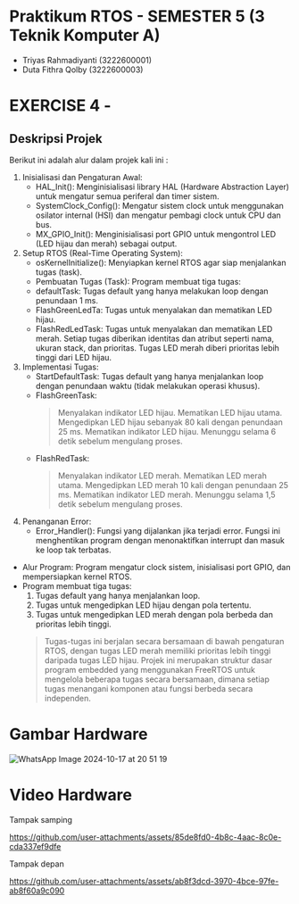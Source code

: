 # Praktikum RTOS - SEMESTER 5 (3 Teknik Komputer A)
- Triyas Rahmadiyanti (3222600001)
- Duta Fithra Qolby (3222600003)
# EXERCISE 4 - 
## Deskripsi Projek
Berikut ini adalah alur dalam projek kali ini :
1. Inisialisasi dan Pengaturan Awal:
   -  HAL_Init(): Menginisialisasi library HAL (Hardware Abstraction Layer) untuk mengatur semua periferal dan timer sistem.
   -  SystemClock_Config(): Mengatur sistem clock untuk menggunakan osilator internal (HSI) dan mengatur pembagi clock untuk CPU dan bus.
   -  MX_GPIO_Init(): Menginisialisasi port GPIO untuk mengontrol LED (LED hijau dan merah) sebagai output.
2. Setup RTOS (Real-Time Operating System):
   - osKernelInitialize(): Menyiapkan kernel RTOS agar siap menjalankan tugas (task).
   - Pembuatan Tugas (Task): Program membuat tiga tugas:
   - defaultTask: Tugas default yang hanya melakukan loop dengan penundaan 1 ms.
   - FlashGreenLedTa: Tugas untuk menyalakan dan mematikan LED hijau.
   - FlashRedLedTask: Tugas untuk menyalakan dan mematikan LED merah. Setiap tugas diberikan identitas dan atribut seperti nama, ukuran stack, dan prioritas. Tugas LED merah diberi prioritas lebih tinggi dari LED hijau.
3. Implementasi Tugas:
   - StartDefaultTask: Tugas default yang hanya menjalankan loop dengan penundaan waktu (tidak melakukan operasi khusus).
   - FlashGreenTask:
     > Menyalakan indikator LED hijau.
     > Mematikan LED hijau utama.
     > Mengedipkan LED hijau sebanyak 80 kali dengan penundaan 25 ms.
     > Mematikan indikator LED hijau.
     > Menunggu selama 6 detik sebelum mengulang proses.
    - FlashRedTask:
      >  Menyalakan indikator LED merah.
      > Mematikan LED merah utama.
      >  Mengedipkan LED merah 10 kali dengan penundaan 25 ms.
      > Mematikan indikator LED merah.
      > Menunggu selama 1,5 detik sebelum mengulang proses.
5. Penanganan Error:
   - Error_Handler(): Fungsi yang dijalankan jika terjadi error. Fungsi ini menghentikan program dengan menonaktifkan interrupt dan masuk ke loop tak terbatas.
- Alur Program: Program mengatur clock sistem, inisialisasi port GPIO, dan mempersiapkan kernel RTOS.
- Program membuat tiga tugas:
  1. Tugas default yang hanya menjalankan loop.
  2. Tugas untuk mengedipkan LED hijau dengan pola tertentu.
  3. Tugas untuk mengedipkan LED merah dengan pola berbeda dan prioritas lebih tinggi.
  > Tugas-tugas ini berjalan secara bersamaan di bawah pengaturan RTOS, dengan tugas LED merah memiliki prioritas lebih tinggi daripada tugas LED hijau.
Projek ini merupakan struktur dasar program embedded yang menggunakan FreeRTOS untuk mengelola beberapa tugas secara bersamaan, dimana setiap tugas menangani komponen atau fungsi berbeda secara independen.
# Gambar Hardware
![WhatsApp Image 2024-10-17 at 20 51 19](https://github.com/user-attachments/assets/bfa2660c-a293-443e-9db4-8b8901da81e8)
# Video Hardware
Tampak samping

https://github.com/user-attachments/assets/85de8fd0-4b8c-4aac-8c0e-cda337ef9dfe


Tampak depan

https://github.com/user-attachments/assets/ab8f3dcd-3970-4bce-97fe-ab8f60a9c090





  

